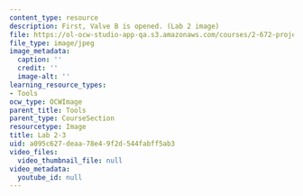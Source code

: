```yaml
---
content_type: resource
description: First, Valve B is opened. (Lab 2 image)
file: https://ol-ocw-studio-app-qa.s3.amazonaws.com/courses/2-672-project-laboratory-spring-2009/a095c627deaa78e49f2d544fabff5ab3_lab23.jpg
file_type: image/jpeg
image_metadata:
  caption: ''
  credit: ''
  image-alt: ''
learning_resource_types:
- Tools
ocw_type: OCWImage
parent_title: Tools
parent_type: CourseSection
resourcetype: Image
title: Lab 2-3
uid: a095c627-deaa-78e4-9f2d-544fabff5ab3
video_files:
  video_thumbnail_file: null
video_metadata:
  youtube_id: null
---
```

